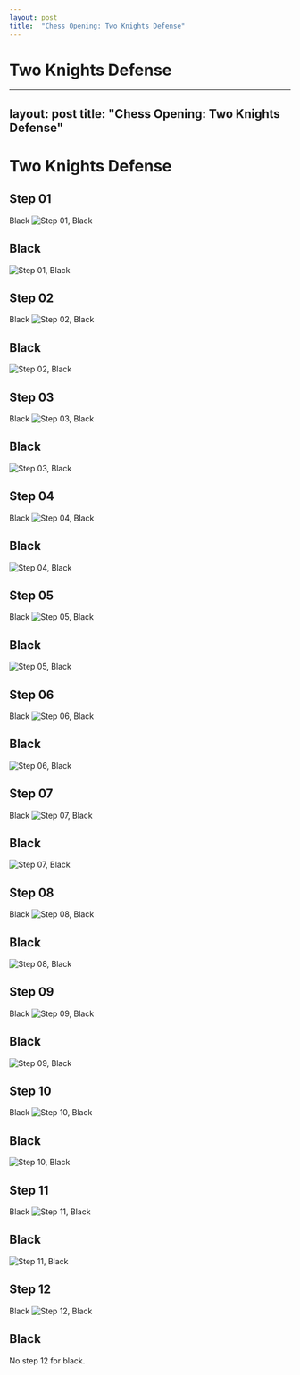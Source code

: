 ```yaml
---
layout: post
title:  "Chess Opening: Two Knights Defense"
---
```


# Two Knights Defense

---
layout: post
title:  "Chess Opening: Two Knights Defense"
---

# Two Knights Defense

## Step 01
Black
![Step 01, Black](/img/chess/opening/two-knights-defense_bw_danning/tnd_bo_dn_step01_a_Black.svg)
## Black
![Step 01, Black](/img/chess/opening/two-knights-defense_bw_danning/tnd_bo_dn_step01_b_black.svg)

## Step 02
Black
![Step 02, Black](/img/chess/opening/two-knights-defense_bw_danning/tnd_bo_dn_step02_a_Black.svg)
## Black
![Step 02, Black](/img/chess/opening/two-knights-defense_bw_danning/tnd_bo_dn_step02_b_black.svg)


## Step 03
Black
![Step 03, Black](/img/chess/opening/two-knights-defense_bw_danning/tnd_bo_dn_step03_a_Black.svg)
## Black
![Step 03, Black](/img/chess/opening/two-knights-defense_bw_danning/tnd_bo_dn_step03_b_black.svg)


## Step 04
Black
![Step 04, Black](/img/chess/opening/two-knights-defense_bw_danning/tnd_bo_dn_step04_a_Black.svg)
## Black
![Step 04, Black](/img/chess/opening/two-knights-defense_bw_danning/tnd_bo_dn_step04_b_black.svg)

## Step 05
Black
![Step 05, Black](/img/chess/opening/two-knights-defense_bw_danning/tnd_bo_dn_step05_a_Black.svg)
## Black
![Step 05, Black](/img/chess/opening/two-knights-defense_bw_danning/tnd_bo_dn_step05_b_black.svg)

## Step 06
Black
![Step 06, Black](/img/chess/opening/two-knights-defense_bw_danning/tnd_bo_dn_step06_a_Black.svg)
## Black
![Step 06, Black](/img/chess/opening/two-knights-defense_bw_danning/tnd_bo_dn_step06_b_black.svg)


## Step 07
Black
![Step 07, Black](/img/chess/opening/two-knights-defense_bw_danning/tnd_bo_dn_step07_a_Black.svg)
## Black
![Step 07, Black](/img/chess/opening/two-knights-defense_bw_danning/tnd_bo_dn_step07_b_black.svg)


## Step 08
Black
![Step 08, Black](/img/chess/opening/two-knights-defense_bw_danning/tnd_bo_dn_step08_a_Black.svg)
## Black
![Step 08, Black](/img/chess/opening/two-knights-defense_bw_danning/tnd_bo_dn_step08_b_black.svg)


## Step 09
Black
![Step 09, Black](/img/chess/opening/two-knights-defense_bw_danning/tnd_bo_dn_step09_a_Black.svg)
## Black
![Step 09, Black](/img/chess/opening/two-knights-defense_bw_danning/tnd_bo_dn_step09_b_black.svg)


## Step 10
Black
![Step 10, Black](/img/chess/opening/two-knights-defense_bw_danning/tnd_bo_dn_step10_a_Black.svg)
## Black
![Step 10, Black](/img/chess/opening/two-knights-defense_bw_danning/tnd_bo_dn_step10_b_black.svg)


## Step 11
Black
![Step 11, Black](/img/chess/opening/two-knights-defense_bw_danning/tnd_bo_dn_step11_a_Black.svg)
## Black
![Step 11, Black](/img/chess/opening/two-knights-defense_bw_danning/tnd_bo_dn_step11_b_black.svg)


## Step 12
Black
![Step 12, Black](/img/chess/opening/two-knights-defense_bw_danning/tnd_bo_dn_step12_a_Black.svg)
## Black
No step 12 for black.



